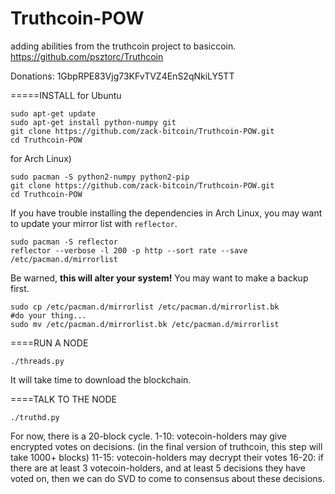 Truthcoin-POW
=============

adding abilities from the truthcoin project to basiccoin. https://github.com/psztorc/Truthcoin

Donations: 1GbpRPE83Vjg73KFvTVZ4EnS2qNkiLY5TT

=====INSTALL 
for Ubuntu

    sudo apt-get update
    sudo apt-get install python-numpy git
    git clone https://github.com/zack-bitcoin/Truthcoin-POW.git
    cd Truthcoin-POW

for Arch Linux)

    sudo pacman -S python2-numpy python2-pip
    git clone https://github.com/zack-bitcoin/Truthcoin-POW.git
    cd Truthcoin-POW    

If you have trouble installing the dependencies in Arch Linux, you may want to update your mirror list with `reflector`.

    sudo pacman -S reflector
    reflector --verbose -l 200 -p http --sort rate --save /etc/pacman.d/mirrorlist

Be warned, **this will alter your system!** You may want to make a backup first.

    sudo cp /etc/pacman.d/mirrorlist /etc/pacman.d/mirrorlist.bk
    #do your thing...
    sudo mv /etc/pacman.d/mirrorlist.bk /etc/pacman.d/mirrorlist

====RUN A NODE

    ./threads.py

It will take time to download the blockchain.

====TALK TO THE NODE

    ./truthd.py



For now, there is a 20-block cycle.
1-10: votecoin-holders may give encrypted votes on decisions. (in the final version of truthcoin, this step will take 1000+ blocks)
11-15: votecoin-holders may decrypt their votes
16-20: if there are at least 3 votecoin-holders, and at least 5 decisions they have voted on, then we can do SVD to come to consensus about these decisions.



